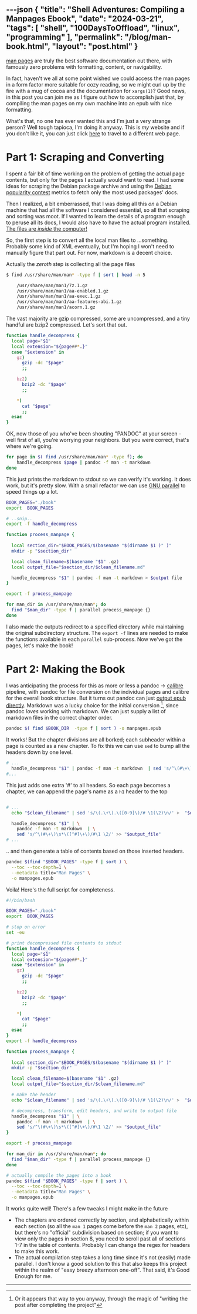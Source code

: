 ---json
{
    "title": "Shell Adventures: Compiling a Manpages Ebook",
    "date": "2024-03-21",
    "tags": [
        "shell",
        "100DaysToOffload",
        "linux",
        "programming"
    ],
    "permalink": "/blog/man-book.html",
    "layout": "post.html"
}
---


[man pages](https://en.wikipedia.org/wiki/Man_page) are truly the best software documentation out there, with famously zero problems with formatting, content, or navigability.  

In fact, haven't we all at some point wished we could access the man pages in a form factor more suitable for cozy reading, so we might curl up by the fire with a mug of cocoa and the documentation for `xargs(1)`?  Good news, in this post you can join me as I figure out how to accomplish just that, by compiling the man pages on my own machine into an epub with nice formatting. 

What's that, no one has ever wanted this and I'm just a very strange person? Well tough tapioca, I'm doing it anyway. This is *my* website and if you don't like it, you can just click [here](https://en.wikipedia.org/wiki/Never_Gonna_Give_You_Up) to travel to a different web page.

# Part 1: Scraping and Converting

I spent a fair bit of time working on the problem of getting the actual page contents, but only for the pages I actually would want to read.  I had some ideas for scraping the Debian package archive and using the [Debian popularity contest](https://popcon.debian.org/) metrics to fetch only the most used packages' docs. 

Then I realized, a bit emberrassed, that I was doing all this *on* a Debian machine that had all the software I considered essential, so all that scraping and sorting was moot. If I wanted to learn the details of a program enough to peruse all its docs, I would also have to have the actual program installed. [The files are *inside* the computer!](https://www.youtube.com/watch?v=L_o_O7v1ews)

So, the first step is to convert all the local man files to ...something. Probably some kind of XML eventually, but I'm hoping I won't need to manually figure that part out. For now, markdown is a decent choice. 

Actually the *zeroth* step is collecting all the page files

```bash
$ find /usr/share/man/man* -type f | sort | head -n 5

    /usr/share/man/man1/7z.1.gz
    /usr/share/man/man1/aa-enabled.1.gz
    /usr/share/man/man1/aa-exec.1.gz
    /usr/share/man/man1/aa-features-abi.1.gz
    /usr/share/man/man1/acorn.1.gz
```

The vast majority are gzip compressed, some are uncompressed, and a tiny handful are bzip2 compressed. Let's sort that out.

```bash
function handle_decompress {
  local page="$1"
  local extension="${page##*.}"
  case "$extension" in
    gz)
      gzip -dc "$page"
      ;;

    bz2)
      bzip2 -dc "$page"
      ;;

    *)
      cat "$page"
      ;;
  esac
}

```

OK, now those of you who've been shouting "PANDOC" at your screen - well first of all, you're worrying your neighbors. But you were correct, that's where we're going.


```bash
for page in $( find /usr/share/man/man* -type f); do
    handle_decompress $page | pandoc -f man -t markdown
done
```

This just prints the markdown to stdout so we can verify it's working. It does work, but it's pretty slow. With a small refactor we can use [GNU parallel](https://en.wikipedia.org/wiki/GNU_parallel) to speed things up a lot.

```bash
BOOK_PAGES="./book"
export  BOOK_PAGES

# ..snip..
export -f handle_decompress

function process_manpage {
  
  local section_dir="$BOOK_PAGES/$(basename "$(dirname $1 )" )"
  mkdir -p "$section_dir"

  local clean_filename=$(basename "$1" .gz)
  local output_file="$section_dir/$clean_filename.md"

  handle_decompress "$1" | pandoc -f man -t markdown > $output file
}

export -f process_manpage

for man_dir in /usr/share/man/man*; do
  find "$man_dir" -type f | parallel process_manpage {} 
done
```


I also made the outputs redirect to a specified directory while maintaining the original subdirectory structure. The `export -f` lines are needed to make the functions available in each `parallel` sub-process. Now we've got the pages, let's make the book!


# Part 2: Making the Book

I was anticipating the process for this as more or less a pandoc -> [calibre](https://calibre-ebook.com/) pipeline, with pandoc for file conversion on the individual pages and calibre for the overall book structure. But it turns out pandoc can just [output epub directly](https://pandoc.org/epub.html). Markdown was a lucky choice for the initial conversion [^1], since pandoc *loves* working with markdown. We can just supply a list of markdown files in the correct chapter order.

```bash
pandoc $( find $BOOK_DIR  -type f | sort ) -o manpages.epub
```

It works! But the chapter divisions are all borked; each subheader within a page is counted as a new chapter. To fix this we can use `sed` to bump all the headers down by one level.

```bash
# ...
  handle_decompress "$1" | pandoc -f man -t markdown  | sed 's/^\(#\+\)\s*\([^#]\+\)/#\1 \2/'> $output file
#...
```
This just adds one extra '#' to all headers. So each page becomes a chapter, we can append the page's name as a `h1` header to the top

```bash

# ...
  echo "$clean_filename" | sed 's/\(.\+\).\([0-9]\)/# \1(\2)\n/' >  "$output_file"

  handle_decompress "$1" | \
    pandoc -f man -t markdown  | \
    sed 's/^\(#\+\)\s*\([^#]\+\)/#\1 \2/' >> "$output_file"
# ...
```

.. and then generate a table of contents based on those inserted headers.
```bash
pandoc $(find "$BOOK_PAGES" -type f | sort ) \
  --toc --toc-depth=1 \
  --metadata title="Man Pages" \
  -o manpages.epub 
```


Voila! Here's the full script for completeness.


```bash
#!/bin/bash

BOOK_PAGES="./book"
export  BOOK_PAGES

# stop on error
set -eu

# print decompressed file contents to stdout
function handle_decompress {
  local page="$1"
  local extension="${page##*.}"
  case "$extension" in
    gz)
      gzip -dc "$page"
      ;;

    bz2)
      bzip2 -dc "$page"
      ;;

    *)
      cat "$page"
      ;;
  esac
}
export -f handle_decompress

function process_manpage {
  
  local section_dir="$BOOK_PAGES/$(basename "$(dirname $1 )" )"
  mkdir -p "$section_dir"

  local clean_filename=$(basename "$1" .gz)
  local output_file="$section_dir/$clean_filename.md"

  # make the header
  echo "$clean_filename" | sed 's/\(.\+\).\([0-9]\)/# \1(\2)\n/' >  "$output_file"

  # decompress, transform, edit headers, and write to output file
  handle_decompress "$1" | \
    pandoc -f man -t markdown  | \
    sed 's/^\(#\+\)\s*\([^#]\+\)/#\1 \2/' >> "$output_file"
}

export -f process_manpage

for man_dir in /usr/share/man/man*; do
  find "$man_dir" -type f | parallel process_manpage {} 
done

# actually compile the pages into a book
pandoc $(find "$BOOK_PAGES" -type f | sort ) \
  --toc --toc-depth=1 \
  --metadata title="Man Pages" \
  -o manpages.epub 
```


It works quite well! There's a few tweaks I might make in the future
- The chapters are ordered correctly by section, and alphabetically within each section (so all the `man 1` pages come before the `man 2` pages, etc), but there's no "official" subdivision based on section; if you want to view only the pages in section 8, you need to scroll past all of sections 1-7 in the table of contents. Probably I can change the regex for headers to make this work.
- The actual compilation step takes a long time since it's not (easily) made parallel. I don't know a good solution to this that also keeps this project within the realm of "easy breezy afternoon one-off". That said, it's Good Enough for me.

---
[^1]: Or it appears that way to you anyway, through the magic of "writing the post after completing the project"
